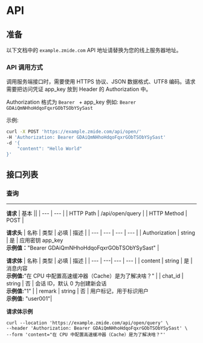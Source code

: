 <!--
 * @Author: Bin
 * @Date: 2023-03-11
 * @FilePath: /gpt-zmide-server/docs/README.md
-->
# API

## 准备
以下文档中的 `example.zmide.com` API 地址请替换为您的线上服务器地址。

### API 调用方式

调用服务端接口时，需要使用 HTTPS 协议、JSON 数据格式、UTF8 编码。请求需要把访问凭证 app_key 放到 Header 的 Authorization 中。

Authorization 格式为 `Bearer ` + app_key 例如: `Bearer GDAiQmNHhoHdqoFqxrGObTSObYSySast`

示例:
```bash
curl -X POST 'https://example.zmide.com/api/open/'
-H 'Authorization: Bearer GDAiQmNHhoHdqoFqxrGObTSObYSySast'
-d '{
	"content": "Hello World"
}'
```

## 接口列表

### 查询

---

**请求**
| 基本 ||
| --- | --- |
| HTTP Path | /api/open/query |
| HTTP Method | POST |

**请求头**
| 名称 | 类型 | 必填 | 描述 |
| --- | --- | --- | --- |
| Authorization | string | 是 | 应用密钥 app_key<br> **示例值：**"Bearer GDAiQmNHhoHdqoFqxrGObTSObYSySast" |

**请求体**
| 名称 | 类型 | 必填 | 描述 |
| --- | ---| --- | --- |
| content | string | 是 | 消息内容<br>**示例值:**"在 CPU 中配置高速缓冲器（Cache）是为了解决啥？" |
| chat_id | string | 否 | 会话 ID，默认 0 为创建新会话<br>**示例值:**"1" |
| remark | string | 否 | 用户标记，用于标识用户<br>**示例值:** "user001"|

**请求体示例**

```
curl --location 'https://example.zmide.com/api/open/query' \
--header 'Authorization: Bearer GDAiQmNHhoHdqoFqxrGObTSObYSySast' \
--form 'content="在 CPU 中配置高速缓冲器（Cache）是为了解决啥？"'
```